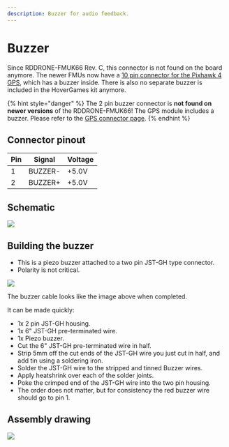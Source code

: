```yaml
---
description: Buzzer for audio feedback.
---
```


# Buzzer

Since RDDRONE-FMUK66 Rev. C, this connector is not found on the board anymore. The newer FMUs now have a [10 pin connector for the Pixhawk 4 GPS](gps.md), which has a buzzer inside. There is also no separate buzzer is included in the HoverGames kit anymore.

{% hint style="danger" %}
The 2 pin buzzer connector is **not found on newer versions** of the RDDRONE-FMUK66! The GPS module includes a buzzer. Please refer to the [GPS connector page](gps.md).
{% endhint %}

## Connector pinout

| Pin | Signal  | Voltage |
| --- | ------- | ------- |
| 1   | BUZZER- | +5.0V   |
| 2   | BUZZER+ | +5.0V   |

## Schematic

![](<../../.gitbook/assets/buzzer (1).png>)

## Building the buzzer

* This is a piezo buzzer attached to a two pin JST-GH type connector.
* Polarity is not critical.

![](<../../.gitbook/assets/CAB-NXPhlite-BUZ-JSTGH v2.png>)

The buzzer cable looks like the image above when completed.

It can be made quickly:

* 1x 2 pin JST-GH housing.
* 1x 6" JST-GH pre-terminated wire.
* 1x Piezo buzzer.
* Cut the 6" JST-GH pre-terminated wire in half.
* Strip 5mm off the cut ends of the JST-GH wire you just cut in half, and add tin using a soldering iron.&#x20;
* Solder the JST-GH wire to the stripped and tinned Buzzer wires.
* Apply heatshrink over each of the solder joints.
* Poke the crimped end of the JST-GH wire into the two pin housing.
* The order does not matter, but for consistency the red buzzer wire should go to pin 1.

## Assembly drawing

![](../../.gitbook/assets/CAB-NXPhlite-BUZ-JSTGH-Drawing-v3.png)
